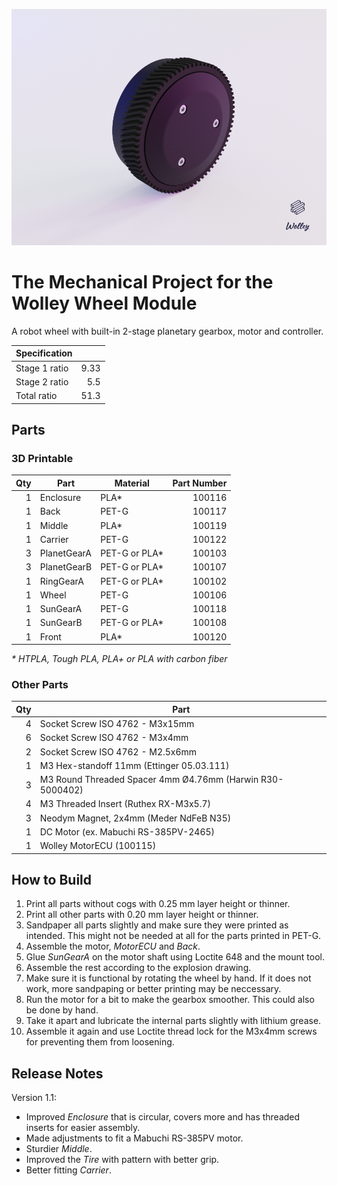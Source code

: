 
![Wolley Wheel](wolley_wheel.png)

The Mechanical Project for the Wolley Wheel Module
==================================================

A robot wheel with built-in 2-stage planetary gearbox, motor and controller.

| Specification |      |
| ------------- | ----:|
| Stage 1 ratio | 9.33 |
| Stage 2 ratio |  5.5 |
| Total ratio   | 51.3 |

Parts
-----

### 3D Printable

| Qty | Part        | Material      | Part Number |
| ---:| ----------- | ------------- | -----------:|
|   1 | Enclosure   | PLA*          |      100116 |
|   1 | Back        | PET-G         |      100117 |
|   1 | Middle      | PLA*          |      100119 |
|   1 | Carrier     | PET-G         |      100122 |
|   3 | PlanetGearA | PET-G or PLA* |      100103 |
|   3 | PlanetGearB | PET-G or PLA* |      100107 |
|   1 | RingGearA   | PET-G or PLA* |      100102 |
|   1 | Wheel       | PET-G         |      100106 |
|   1 | SunGearA    | PET-G         |      100118 |
|   1 | SunGearB    | PET-G or PLA* |      100108 |
|   1 | Front       | PLA*          |      100120 |

_* HTPLA, Tough PLA, PLA+ or PLA with carbon fiber_

### Other Parts

| Qty | Part                                                         |
| ---:| ------------------------------------------------------------ |
|   4 | Socket Screw ISO 4762 - M3x15mm                              |
|   6 | Socket Screw ISO 4762 - M3x4mm                               |
|   2 | Socket Screw ISO 4762 - M2.5x6mm                             |
|   1 | M3 Hex-standoff 11mm (Ettinger 05.03.111)                    |
|   3 | M3 Round Threaded Spacer 4mm Ø4.76mm (Harwin R30-5000402)    |
|   4 | M3 Threaded Insert (Ruthex RX-M3x5.7)                        |
|   3 | Neodym Magnet, 2x4mm (Meder NdFeB N35)                       |
|   1 | DC Motor (ex. Mabuchi RS-385PV-2465)                         |
|   1 | Wolley MotorECU (100115)                                     |

How to Build
------------

1. Print all parts without cogs with 0.25 mm layer height or thinner.
2. Print all other parts with 0.20 mm layer height or thinner.
3. Sandpaper all parts slightly and make sure they were printed as intended.
   This might not be needed at all for the parts printed in PET-G.
4. Assemble the motor, _MotorECU_ and _Back_.
5. Glue _SunGearA_ on the motor shaft using Loctite 648 and the mount tool.
6. Assemble the rest according to the explosion drawing. 
7. Make sure it is functional by rotating the wheel by hand. If it does not
   work, more sandpaping or better printing may be neccessary.
8. Run the motor for a bit to make the gearbox smoother. This could also be
   done by hand.
9. Take it apart and lubricate the internal parts slightly with lithium grease.
10. Assemble it again and use Loctite thread lock for the M3x4mm screws for
    preventing them from loosening.

Release Notes
-------------

Version 1.1:
 - Improved _Enclosure_ that is circular, covers more and has threaded
   inserts for easier assembly.
 - Made adjustments to fit a Mabuchi RS-385PV motor.
 - Sturdier _Middle_.
 - Improved the _Tire_ with pattern with better grip.
 - Better fitting _Carrier_.
